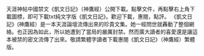 天涯神帖中國禁文《凱文日記》（神鷹經）公開下載。點擊文件，再點擊右上角下載圖標，即可下載txt純文字版《凱文日記》。歡迎下載，惠閱，點評。
《凱文日記》(神鷹經）是一本天涯論壇流傳出來的珍貴文集。她一經問世就轟動了整個網絡。也正因為如此，所以她遭到了當局的嚴厲封禁。然而廣大讀者的喜愛還是讓這本被禁的密文流傳了出來。敬請繁體字讀者下載惠閱《凱文日記》（神鷹經）繁體版。
